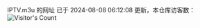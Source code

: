 IPTV.m3u 的网址 已于 2024-08-08 06:12:08 更新，本仓库访客数：![Visitor's Count](https://profile-counter.glitch.me/hero1898_tv/count.svg)
